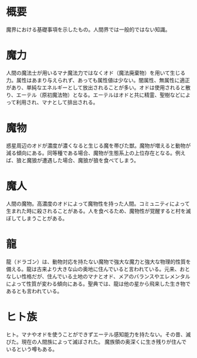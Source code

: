 # 概要
魔界における基礎事項を示したもの。人間界では一般的ではない知識。

# 魔力
人間の魔法士が用いるマナ魔法力ではなくオド（魔法廃棄物）を用いて生じる力。属性はあまり与えられず、あっても属性値は少ない。闇属性、無属性に適正があり、単純なエネルギーとして放出されることが多い。オドは使用されると散り、エーテル（原初魔法物）となる。エーテルはオドと共に精霊、聖樹などによって利用され、マナとして排出される。

# 魔物
惑星周辺のオドが濃度が濃くなると生じる魔を帯びた獣。魔物が増えると動物が減る傾向にある。同等種である場合、魔物が生態系上の上位存在となる。例えば、狼と魔狼が遭遇した場合、魔狼が狼を食べてしまう。

# 魔人
人間の魔物。高濃度のオドによって魔物性を持った人間。コミュニティによって生まれた時に殺されることがある。人を食べるため、魔物性が覚醒すると村を滅ぼしてしまうことがある。

# 龍
龍（ドラゴン）は、動物対応を持たない魔物で強大な魔力と強大な物理的性質を備える。龍は古来より大きな山の奥地に住んでいると言われている。元来、おとなしい性格だが、住んでいる土地のマナとオド、メアのバランスやエレメンタルによって性質が変わる傾向にある。聖典では、龍は他の星から飛来した生き物であるとも言われている。

# ヒト族
ヒト。マナやオドを使うことができずエーテル感知能力を持たない。その昔、滅びた。現在の人間族によって滅ぼされた。
魔族領の奥深くに生き残りが住んでいるという噂もある。
